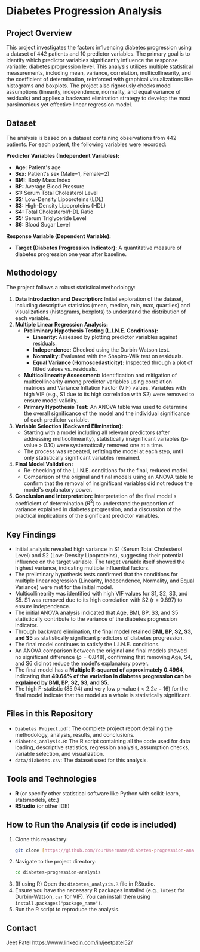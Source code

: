 # Diabetes Progression Analysis

## Project Overview

This project investigates the factors influencing diabetes progression using a dataset of 442 patients and 10 predictor variables. The primary goal is to identify which predictor variables significantly influence the response variable: diabetes progression level. This analysis utilizes multiple statistical measurements, including mean, variance, correlation, multicollinearity, and the coefficient of determination, reinforced with graphical visualizations like histograms and boxplots. The project also rigorously checks model assumptions (linearity, independence, normality, and equal variance of residuals) and applies a backward elimination strategy to develop the most parsimonious yet effective linear regression model.

## Dataset

The analysis is based on a dataset containing observations from 442 patients. For each patient, the following variables were recorded:

**Predictor Variables (Independent Variables):**
* **Age:** Patient's age
* **Sex:** Patient's sex (Male=1, Female=2)
* **BMI:** Body Mass Index
* **BP:** Average Blood Pressure
* **S1:** Serum Total Cholesterol Level
* **S2:** Low-Density Lipoproteins (LDL)
* **S3:** High-Density Lipoproteins (HDL)
* **S4:** Total Cholesterol/HDL Ratio
* **S5:** Serum Triglyceride Level
* **S6:** Blood Sugar Level

**Response Variable (Dependent Variable):**
* **Target (Diabetes Progression Indicator):** A quantitative measure of diabetes progression one year after baseline.

## Methodology

The project follows a robust statistical methodology:

1.  **Data Introduction and Description:** Initial exploration of the dataset, including descriptive statistics (mean, median, min, max, quartiles) and visualizations (histograms, boxplots) to understand the distribution of each variable.
2.  **Multiple Linear Regression Analysis:**
    * **Preliminary Hypothesis Testing (L.I.N.E. Conditions):**
        * **Linearity:** Assessed by plotting predictor variables against residuals.
        * **Independence:** Checked using the Durbin-Watson test.
        * **Normality:** Evaluated with the Shapiro-Wilk test on residuals.
        * **Equal Variance (Homoscedasticity):** Inspected through a plot of fitted values vs. residuals.
    * **Multicollinearity Assessment:** Identification and mitigation of multicollinearity among predictor variables using correlation matrices and Variance Inflation Factor (VIF) values. Variables with high VIF (e.g., S1 due to its high correlation with S2) were removed to ensure model validity.
    * **Primary Hypothesis Test:** An ANOVA table was used to determine the overall significance of the model and the individual significance of each predictor variable.
3.  **Variable Selection (Backward Elimination):**
    * Starting with a model including all relevant predictors (after addressing multicollinearity), statistically insignificant variables (p-value > 0.10) were systematically removed one at a time.
    * The process was repeated, refitting the model at each step, until only statistically significant variables remained.
4.  **Final Model Validation:**
    * Re-checking of the L.I.N.E. conditions for the final, reduced model.
    * Comparison of the original and final models using an ANOVA table to confirm that the removal of insignificant variables did not reduce the model's explanatory power.
5.  **Conclusion and Interpretation:** Interpretation of the final model's coefficient of determination ($R^2$) to understand the proportion of variance explained in diabetes progression, and a discussion of the practical implications of the significant predictor variables.

## Key Findings

* Initial analysis revealed high variance in S1 (Serum Total Cholesterol Level) and S2 (Low-Density Lipoproteins), suggesting their potential influence on the target variable. The target variable itself showed the highest variance, indicating multiple influential factors.
* The preliminary hypothesis tests confirmed that the conditions for multiple linear regression (Linearity, Independence, Normality, and Equal Variance) were met for the initial model.
* Multicollinearity was identified with high VIF values for S1, S2, S3, and S5. S1 was removed due to its high correlation with S2 (r = 0.897) to ensure independence.
* The initial ANOVA analysis indicated that Age, BMI, BP, S3, and S5 statistically contribute to the variance of the diabetes progression indicator.
* Through backward elimination, the final model retained **BMI, BP, S2, S3, and S5** as statistically significant predictors of diabetes progression.
* The final model continues to satisfy the L.I.N.E. conditions.
* An ANOVA comparison between the original and final models showed no significant difference ($p=0.848$), confirming that removing Age, S4, and S6 did not reduce the model's explanatory power.
* The final model has a **Multiple R-squared of approximately 0.4964**, indicating that **49.64% of the variation in diabetes progression can be explained by BMI, BP, S2, S3, and S5**.
* The high F-statistic (85.94) and very low p-value ($< 2.2e-16$) for the final model indicate that the model as a whole is statistically significant.

## Files in this Repository

* `Diabetes Project.pdf`: The complete project report detailing the methodology, analysis, results, and conclusions.
* `diabetes_analysis.R`: The R script containing all the code used for data loading, descriptive statistics, regression analysis, assumption checks, variable selection, and visualization.
* `data/diabetes.csv`:  The dataset used for this analysis.

## Tools and Technologies

* **R** (or specify other statistical software like Python with scikit-learn, statsmodels, etc.)
* **RStudio** (or other IDE)

## How to Run the Analysis (if code is included)

1.  Clone this repository:
    ```bash
    git clone [https://github.com/YourUsername/diabetes-progression-analysis.git](https://github.com/YourUsername/diabetes-progression-analysis.git)
    ```
2.  Navigate to the project directory:
    ```bash
    cd diabetes-progression-analysis
    ```
3.  (If using R) Open the `diabetes_analysis.R` file in RStudio.
4.  Ensure you have the necessary R packages installed (e.g., `lmtest` for Durbin-Watson, `car` for VIF). You can install them using `install.packages("package_name")`.
5.  Run the R script to reproduce the analysis.

## Contact

Jeet Patel
https://www.linkedin.com/in/jeetpatel52/
